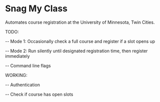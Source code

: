 Snag My Class
===========

Automates course registration at the University of Minnesota, Twin Cities.

TODO:


-- Mode 1: Occasionally check a full course and register if a slot opens up

-- Mode 2: Run silently until designated registration time, then register immediately

-- Command line flags


WORKING:

-- Authentication

-- Check if course has open slots
